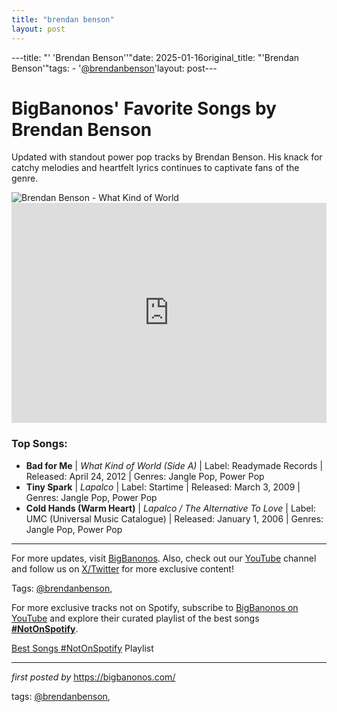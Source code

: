 ```yaml
---
title: "brendan benson"
layout: post
---
```

---title: "' 'Brendan Benson''"date: 2025-01-16original_title: "'Brendan Benson'"tags:  - '[@brendanbenson](/tags/brendanbenson/)'layout: post---<!-- Title of the Post --><h1>BigBanonos' Favorite Songs by Brendan Benson</h1> <!-- Introductory Text --><p>Updated with standout power pop tracks by Brendan Benson. His knack for catchy melodies and heartfelt lyrics continues to captivate fans of the genre.</p> <!-- Featured Image --><div> <img src="https://i.scdn.co/image/ab67616d00001e02963023f296601c18388b986a" alt="Brendan Benson - What Kind of World"></div> <!-- Spotify Playlist Embed --><div> <iframe src="https://open.spotify.com/embed/playlist/4rGiRgw3ZXMZZVPexn8tx0?utm_source=generator" width="100%" height="352" frameborder="0" allowfullscreen="" allow="autoplay; clipboard-write; encrypted-media; fullscreen; picture-in-picture" loading="lazy"></iframe></div> <!-- Song Information --><h3>Top Songs:</h3><ul> <li><strong>Bad for Me</strong> | <em>What Kind of World (Side A)</em> | Label: Readymade Records | Released: April 24, 2012 | Genres: Jangle Pop, Power Pop</li> <li><strong>Tiny Spark</strong> | <em>Lapalco</em> | Label: Startime | Released: March 3, 2009 | Genres: Jangle Pop, Power Pop</li> <li><strong>Cold Hands (Warm Heart)</strong> | <em>Lapalco / The Alternative To Love</em> | Label: UMC (Universal Music Catalogue) | Released: January 1, 2006 | Genres: Jangle Pop, Power Pop</li></ul> <!-- Footer Links --><hr /><p>For more updates, visit <a href="https://bigbanonos.com/" target="_blank">BigBanonos</a>. Also, check out our <a href="https://www.youtube.com/[@BigBanonos](/tags/BigBanonos/)" target="_blank">YouTube</a> channel and follow us on <a href="https://x.com/bigbanonos" target="_blank">X/Twitter</a> for more exclusive content!</p> <!-- Tags --><p>Tags: [@brendanbenson](/tags/brendanbenson/),</p><!--Subscribe and Playlist Links--><div>    <p>For more exclusive tracks not on Spotify, subscribe to <a href="https://www.youtube.com/[@BigBanonos](/tags/BigBanonos/)" target="_blank">BigBanonos on YouTube</a> and explore their curated playlist of the best songs <strong>[#NotOnSpotify](/tags/NotOnSpotify/)</strong>.</p>    <p><a href="https://www.youtube.com/playlist?list=PLtuNtuTatqI0kFahUCbtbfenC_ET5O_tr" target="_blank">Best Songs [#NotOnSpotify](/tags/NotOnSpotify/) Playlist<br /></a></p></div><hr /><p><em>first posted by</em> <a href="https://bigbanonos.com/" rel="noopener" target="_new">https://bigbanonos.com/</a></p><p>tags: [@brendanbenson](/tags/brendanbenson/),</p>